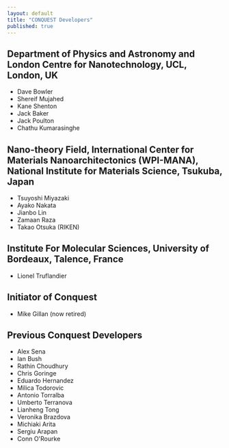 ```yaml
---
layout: default
title: "CONQUEST Developers"
published: true
---
```

## Department of Physics and Astronomy and London Centre for Nanotechnology, UCL, London, UK

* Dave Bowler
* Shereif Mujahed
* Kane Shenton
* Jack Baker
* Jack Poulton
* Chathu Kumarasinghe

## Nano-theory Field,  International Center for Materials Nanoarchitectonics (WPI-MANA), National Institute for Materials Science, Tsukuba, Japan

* Tsuyoshi Miyazaki
* Ayako Nakata
* Jianbo Lin
* Zamaan Raza
* Takao Otsuka (RIKEN)

## Institute For Molecular Sciences, University of Bordeaux, Talence, France

* Lionel Truflandier

## Initiator of Conquest

* Mike Gillan (now retired)

## Previous Conquest Developers

* Alex Sena
* Ian Bush
* Rathin Choudhury
* Chris Goringe
* Eduardo Hernandez
* Milica Todorovic
* Antonio Torralba
* Umberto Terranova
* Lianheng Tong
* Veronika Brazdova
* Michiaki Arita
* Sergiu Arapan
* Conn O'Rourke
